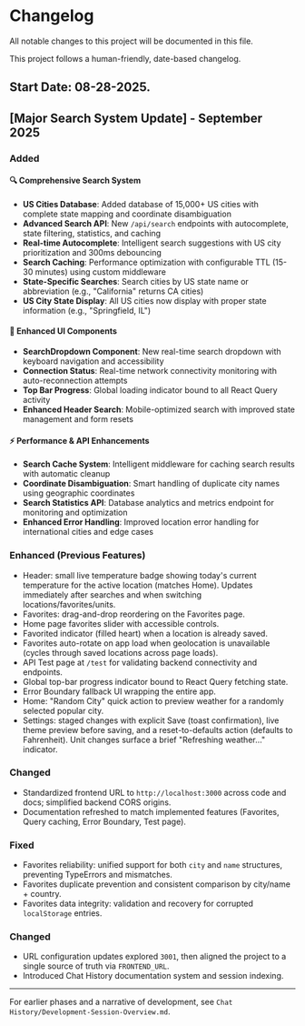 # Changelog

All notable changes to this project will be documented in this file.

This project follows a human-friendly, date-based changelog.

## Start Date: 08-28-2025.

## [Major Search System Update] - September 2025

### Added

#### 🔍 Comprehensive Search System

- **US Cities Database**: Added database of 15,000+ US cities with complete state mapping and coordinate disambiguation
- **Advanced Search API**: New `/api/search` endpoints with autocomplete, state filtering, statistics, and caching
- **Real-time Autocomplete**: Intelligent search suggestions with US city prioritization and 300ms debouncing
- **Search Caching**: Performance optimization with configurable TTL (15-30 minutes) using custom middleware
- **State-Specific Searches**: Search cities by US state name or abbreviation (e.g., "California" returns CA cities)
- **US City State Display**: All US cities now display with proper state information (e.g., "Springfield, IL")

#### 🎨 Enhanced UI Components

- **SearchDropdown Component**: New real-time search dropdown with keyboard navigation and accessibility
- **Connection Status**: Real-time network connectivity monitoring with auto-reconnection attempts
- **Top Bar Progress**: Global loading indicator bound to all React Query activity
- **Enhanced Header Search**: Mobile-optimized search with improved state management and form resets

#### ⚡ Performance & API Enhancements

- **Search Cache System**: Intelligent middleware for caching search results with automatic cleanup
- **Coordinate Disambiguation**: Smart handling of duplicate city names using geographic coordinates
- **Search Statistics API**: Database analytics and metrics endpoint for monitoring and optimization
- **Enhanced Error Handling**: Improved location error handling for international cities and edge cases

### Enhanced (Previous Features)

- Header: small live temperature badge showing today's current temperature for the active location (matches Home). Updates immediately after searches and when switching locations/favorites/units.
- Favorites: drag-and-drop reordering on the Favorites page.
- Home page favorites slider with accessible controls.
- Favorited indicator (filled heart) when a location is already saved.
- Favorites auto-rotate on app load when geolocation is unavailable (cycles through saved locations across page loads).
- API Test page at `/test` for validating backend connectivity and endpoints.
- Global top-bar progress indicator bound to React Query fetching state.
- Error Boundary fallback UI wrapping the entire app.
- Home: "Random City" quick action to preview weather for a randomly selected popular city.
- Settings: staged changes with explicit Save (toast confirmation), live theme preview before saving, and a reset-to-defaults action (defaults to Fahrenheit). Unit changes surface a brief "Refreshing weather…" indicator.

### Changed

- Standardized frontend URL to `http://localhost:3000` across code and docs; simplified backend CORS origins.
- Documentation refreshed to match implemented features (Favorites, Query caching, Error Boundary, Test page).

### Fixed

- Favorites reliability: unified support for both `city` and `name` structures, preventing TypeErrors and mismatches.
- Favorites duplicate prevention and consistent comparison by city/name + country.
- Favorites data integrity: validation and recovery for corrupted `localStorage` entries.

### Changed

- URL configuration updates explored `3001`, then aligned the project to a single source of truth via `FRONTEND_URL`.
- Introduced Chat History documentation system and session indexing.

---

For earlier phases and a narrative of development, see `Chat History/Development-Session-Overview.md`.
